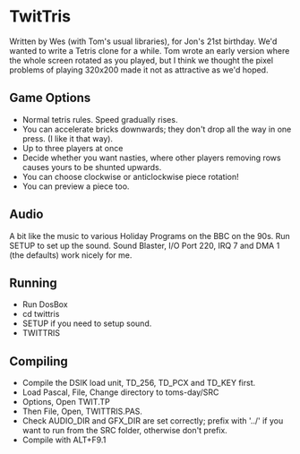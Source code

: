 # TwitTris

Written by Wes (with Tom's usual libraries), for Jon's 21st birthday. We'd
wanted to write a Tetris clone for a while. Tom wrote an early version 
where the whole screen rotated as you played, but I think we thought the
pixel problems of playing 320x200 made it not as attractive as we'd hoped.

## Game Options

* Normal tetris rules. Speed gradually rises.
* You can accelerate bricks downwards; they don't drop all the way in one press. (I like it that way).
* Up to three players at once
* Decide whether you want nasties, where other players removing rows causes yours to be shunted upwards.
* You can choose clockwise or anticlockwise piece rotation!
* You can preview a piece too.

## Audio

A bit like the music to various Holiday Programs on the BBC on the 90s.
Run SETUP to set up the sound. Sound Blaster, I/O Port 220, IRQ 7 and DMA 1
(the defaults) work nicely for me.

## Running

* Run DosBox
* cd twittris
* SETUP if you need to setup sound.
* TWITTRIS

## Compiling

* Compile the DSIK load unit, TD_256, TD_PCX and TD_KEY first.
* Load Pascal, File, Change directory to toms-day/SRC
* Options, Open TWIT.TP
* Then File, Open, TWITTRIS.PAS. 
* Check AUDIO_DIR and GFX_DIR are set correctly; prefix with '../' if you want to run from the SRC folder, otherwise don't prefix.
* Compile with ALT+F9.1
